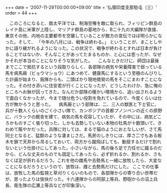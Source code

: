 +++
date = '2007-11-28T00:00:00+09:00'
title = '仏領印度支那駐屯（三）'
order = 44
+++

　このころになると、南太平洋では、制海空権を敵に取られ、フィリピン群島のレイテ島に米軍が上陸し、マリアナ群島の基地から、B二十九の大編隊が直接、東京その他、内地の主要都市を空襲していることが敵方の宣伝でほぼ明らかになった。そして、
「今年の八月には、戦争は終わる。」
ということが、まことしやかに語り継がれるようになった。この状況で、戦争が終わるとすれば日本が負けることではないか、そんなことがあってたまるものか、と心には思ったが、なぜかそれが本当のことになりそうな気がした。
　こんなときだけに、師団は最後までここで抵抗するという段取りらしく、各部隊の病気や栄養障害で弱っている馬を病馬廠（ビョウマショウ）にあつめて、健康馬にするという至極のんびりした計画が始まり、我隊からも、二頭ばかり現地徴発の馬をそこにまわすことになった。その付き添いに住安君が行くことになったが、どうしたわけか、急に俺のところへお鉢が回ってきた。なんだか部隊の暖かい環境から、追い出されるようで面白くなかったが、今まで随分危うい役割を免れているので、今度くらいは仕方が無かろうと思った。
　病馬廠という部隊は、二、三人の獣医と下士官に、兵が十数人くらいのごく小さい隊で、カンボジアの首都プノンペンの近くの原野に、バラックの厩舎を建て、病気の馬を収容していたが、その中には、病気どころかものすごく張り切った、しかも去勢していない本物の牡馬が十数頭いて、きわめて賑やかだった。兵隊に対しては、まるで猫のようにおとなしいが、さて馬同士となると、猛獣のような凄まじさだ。馬房のしきりには、厚さ二寸もある板木を鎖で天井から吊るしておいて、両方から蹴飛ばしても、動揺するだけで割れないという仕掛けにしてあった。小さいながら、馬の後ろ足で力任せに蹴るのだから、どんな丈夫のものでも固定してあったら、必ず折れるか、割れるか、さもなくば足が折れるだろう。これを他の雌馬や去勢馬と一緒に放牧したら、大変なことになるだろうというので、放牧は、雌と去勢馬だけにした。
ここでの仕事は、放牧した馬の監視と草刈りくらいのもので、各部隊からの寄り合い世帯だが、思ったよりは愉快だった。十六連隊からの阿部上等兵、野砲からの沼上兵長、衛生隊の広瀬上等兵などが印象深い。
